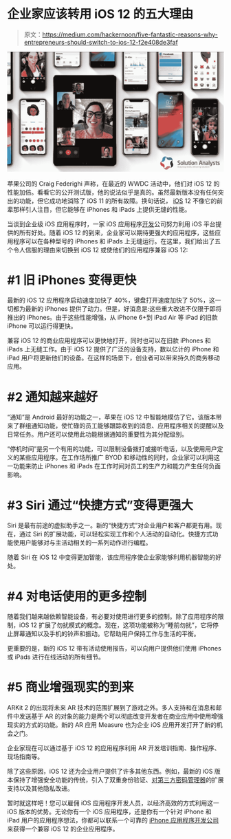 # 企业家应该转用 iOS 12 的五大理由

> 原文：<https://medium.com/hackernoon/five-fantastic-reasons-why-entrepreneurs-should-switch-to-ios-12-f2e408de3faf>

![](img/ba82d0a07e5d8b4088585ded18f26b86.png)

苹果公司的 Craig Federighi 声称，在最近的 WWDC 活动中，他们对 iOS 12 的性能加倍。看看它的公开测试版，他的说法似乎是真的。虽然最新版本没有任何突出的功能，但它成功地消除了 iOS 11 的所有故障。换句话说， [iOS](https://hackernoon.com/tagged/ios) 12 不像它的前辈那样引人注目，但它能够在 iPhones 和 iPads 上提供无缝的性能。

当谈到企业级 iOS 应用程序时，一家 iOS 应用程序[开发](https://hackernoon.com/tagged/development)公司努力利用 iOS 平台提供的所有好处。随着 iOS 12 的到来，企业家可以期待更强大的应用程序，这些应用程序可以在各种型号的 iPhones 和 iPads 上无缝运行。在这里，我们给出了五个令人信服的理由来切换到 iOS 12 或使他们的应用程序兼容 iOS 12:

# #1 旧 iPhones 变得更快

最新的 iOS 12 应用程序启动速度加快了 40%，键盘打开速度加快了 50%，这一切都为最新的 iPhones 提供了动力。但是，好消息是:这些重大改进不仅限于即将推出的 iPhones。由于这些性能增强，从 iPhone 6+到 iPad Air 等 iPad 的旧款 iPhone 可以运行得更快。

兼容 iOS 12 的商业应用程序可以更快地打开，同时也可以在旧款 iPhones 和 iPads 上无缝工作。由于 iOS 12 提供了广泛的设备支持，数以亿计的 iPhone 和 iPad 用户将更新他们的设备。在这样的场景下，创业者可以带来持久的商务移动应用。

# #2 通知越来越好

“通知”是 Android 最好的功能之一，苹果在 iOS 12 中智能地模仿了它。该版本带来了群组通知功能，使忙碌的员工能够跟踪收到的消息、应用程序相关的提醒以及日常任务。用户还可以使用此功能根据通知的重要性为其分配级别。

“停机时间”是另一个有用的功能，可以限制设备拨打或接听电话，以及使用用户定义的某些应用程序。在工作场所推广 BYOD 和移动性的同时，企业家可以利用这一功能来防止 iPhones 和 iPads 在工作时间对员工的生产力和能力产生任何负面影响。

# #3 Siri 通过“快捷方式”变得更强大

Siri 是最有前途的虚拟助手之一。新的“快捷方式”对企业用户和客户都更有用。现在，通过 Siri 的扩展功能，可以轻松实现工作和个人活动的自动化。快捷方式功能使用户能够对与主活动相关的一系列动作进行编程。

随着 Siri 在 iOS 12 中变得更加智能，该应用程序使企业家能够利用机器智能的好处。

# #4 对电话使用的更多控制

随着我们越来越依赖智能设备，有必要对使用进行更多的控制。除了应用程序的限制，iOS 12 扩展了勿扰模式的概念。现在，这项功能被称为“睡前勿扰”，它将停止屏幕通知以及手机的铃声和振动。它帮助用户保持工作与生活的平衡。

更重要的是，新的 iOS 12 带有活动使用报告，可以向用户提供他们使用 iPhones 或 iPads 进行在线活动的所有细节。

# #5 商业增强现实的到来

ARKit 2 的出现将未来 AR 技术的范围扩展到了游戏之外。多人支持和在消息和邮件中发送基于 AR 的对象的能力是两个可以彻底改变开发者在商业应用中使用增强现实的方式的功能。新的 AR 应用 Measure 也为企业 iOS 应用开发打开了新的机会之门。

企业家现在可以通过基于 iOS 12 的应用程序利用 AR 开发培训指南、操作程序、现场指南等。

除了这些原因，iOS 12 还为企业用户提供了许多其他东西。例如，最新的 iOS 版本保持了增强安全功能的传统，引入了双重身份验证、[对第三方密码管理器](http://www.applemust.com/wwdc-apples-password-manager-api-puts-ios-in-the-dashlane/)的扩展支持以及其他隐私改进。

暂时就这样吧！您可以雇佣 iOS 应用程序开发人员，以经济高效的方式利用这一 iOS 版本的优势。无论你有一个 iOS 应用程序，还是你有一个针对 iPhone 和 iPad 用户的应用程序想法，你都可以联系一个可靠的 [iPhone 应用程序开发公司](https://www.solutionanalysts.com/iphone-app-development/)来获得一个兼容 iOS 12 的企业应用程序。